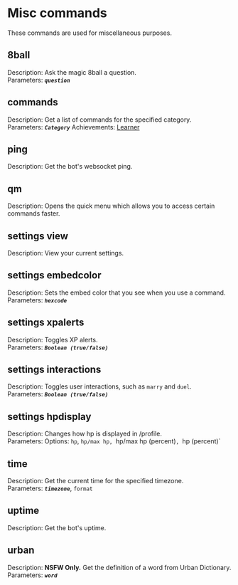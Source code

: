 # Misc commands
These commands are used for miscellaneous purposes.

## 8ball
Description: Ask the magic 8ball a question. \
Parameters: ***`question`***

## commands
Description: Get a list of commands for the specified category. \
Parameters: ***`Category`***
Achievements: [Learner](/achievements?id=learner)

## ping
Description: Get the bot's websocket ping.

## qm
Description: Opens the quick menu which allows you to access certain commands faster.

## settings view
Description: View your current settings.

## settings embedcolor
Description: Sets the embed color that you see when you use a command. \
Parameters: ***`hexcode`***

## settings xpalerts
Description: Toggles XP alerts. \
Parameters: ***`Boolean (true/false)`***

## settings interactions
Description: Toggles user interactions, such as `marry` and `duel`. \
Parameters: ***`Boolean (true/false)`***

## settings hpdisplay
Description: Changes how hp is displayed in /profile. \
Parameters: Options: `hp`, `hp/max hp, `hp/max hp (percent)`, `hp (percent)`

## time
Description: Get the current time for the specified timezone. \
Parameters: ***`timezone`***, `format`

## uptime
Description: Get the bot's uptime.

## urban
Description: **NSFW Only.** Get the definition of a word from Urban Dictionary. \
Parameters: ***`word`***